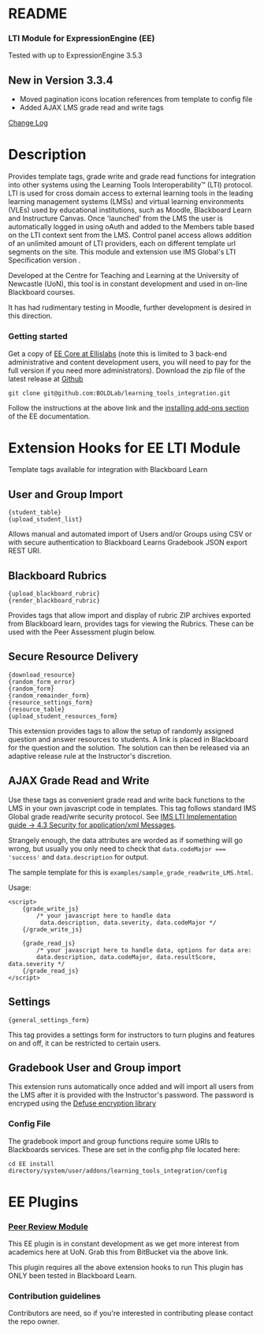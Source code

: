 # README #

### LTI Module for ExpressionEngine (EE)  ###
Tested with up to ExpressionEngine 3.5.3

## New in Version 3.3.4 ##
* Moved pagination icons location references from template to config file
* Added AJAX LMS grade read and write tags

[Change Log](CHANGE_LOG.md)

# Description #
Provides template tags, grade write and grade read functions for integration into other systems using the Learning Tools Interoperability™ (LTI) protocol. LTI is used for cross domain access to external learning tools in the leading learning management systems (LMSs) and virtual learning environments (VLEs) used by educational institutions, such as Moodle, Blackboard Learn and Instructure Canvas. Once 'launched' from the LMS the user is automatically logged in using oAuth  and added to the Members table based on the LTI context sent from the LMS. Control panel access allows addition of an unlimited amount of LTI providers, each on different template url segments on the site. This module and extension use IMS Global's LTI Specification version .

Developed at the Centre for Teaching and Learning at the University of Newcastle (UoN), this tool is in constant development and used in on-line Blackboard courses.

It has had rudimentary testing in Moodle, further development is desired in this direction.

### Getting started ###

 Get a copy of [EE Core at Ellislabs](https://store.ellislab.com/#ee-core) (note this is limited to 3 back-end administrative and content development users, you will need to pay for the full version if you need more administrators).
 Download the zip file of the latest release at [Github](git@github.com:BOLDLab/learning_tools_integration.git)
 ```
 git clone git@github.com:BOLDLab/learning_tools_integration.git
 ```
 Follow the instructions at the above link and the [installing add-ons section](https://docs.expressionengine.com/latest/cp/addons/index.html) of the EE documentation.

# Extension Hooks for EE LTI Module #
Template tags available for integration with Blackboard Learn
## User and Group Import ##

```
{student_table}
{upload_student_list}
```
Allows manual and automated import of Users and/or Groups using CSV or with secure authentication to Blackboard Learns Gradebook JSON export REST URI.

## Blackboard Rubrics ##


```
{upload_blackboard_rubric}
{render_blackboard_rubric}
```
Provides tags that allow import and display of rubric ZIP archives exported from Blackboard learn, provides tags for viewing the Rubrics.  These can be used with the Peer Assessment plugin below.

## Secure Resource Delivery ##


```
{download_resource}
{random_form_error}
{random_form}
{random_remainder_form}
{resource_settings_form}
{resource_table}
{upload_student_resources_form}
```
This extension provides tags to allow the setup of randomly assigned question and answer resources to students.  A link is placed in Blackboard for the question and the solution.  The solution can then be released via an adaptive release rule at the Instructor's discretion.

## AJAX Grade Read and Write ##
Use these tags as convenient grade read and write back functions to the LMS in your own javascript code in templates. This tag follows standard IMS Global grade read/write security protocol. See [IMS LTI Implementation guide -> 4.3 Security for application/xml Messages](http://www.imsglobal.org/specs/ltiv1p1/implementation-guide).  

Strangely enough, the data attributes are worded as if something will go wrong, but usually you only need to check that `data.codeMajor === 'success'` and `data.description` for output.  

The sample template for this is `examples/sample_grade_readwrite_LMS.html`.

Usage:
```
<script>
    {grade_write_js}
        /* your javascript here to handle data
         data.description, data.severity, data.codeMajor */
    {/grade_write_js}

    {grade_read_js}
        /* your javascript here to handle data, options for data are:
        data.description, data.codeMajor, data.resultScore, data.severity */
    {/grade_read_js}
</script>
```

## Settings ##


```
{general_settings_form}
```
This tag provides a settings form for instructors to turn plugins and features on and off, it can be restricted to certain users.

## Gradebook User and Group import ##
This extension runs automatically once added and will import all users from the LMS after it is provided with the Instructor's password. The password is encryped using the [Defuse encryption library](https://github.com/defuse/php-encryption)

### Config File ###
The gradebook import and group functions require some URIs to Blackboards services.  These are set in the config.php file located here:
```
cd EE install directory/system/user/addons/learning_tools_integration/config
```

# EE Plugins #

### [Peer Review Module](git@github.com:BOLDLab/lti_peer_assessment.git) ###
This EE plugin is in constant development as we get more interest from academics here at UoN.  Grab this from BitBucket via the above link.

This plugin requires all the above extension hooks to run
This plugin has ONLY been tested in Blackboard Learn.

### Contribution guidelines ###

Contributors are need, so if you're interested in contributing please contact the repo owner.

